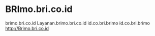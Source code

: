 # BRImo.bri.co.id
brimo.bri.co.id
Layanan.brimo.bri.co.id
id.co.bri.brimo
id.co.bri.brimo
http://Brimo.bri.co.id
